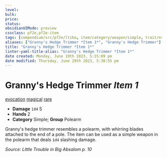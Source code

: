 ```yaml
---
level:
bulk:
price:
status:
obsidianUIMode: preview
cssclass: pf2e,pf2e-item
tags: [compendium/src/pf2e/ltiba, item/category/weapon/simple, trait/evocation, trait/magical, trait/rare]
aliases: ["Granny's Hedge Trimmer *Item 1*", "Granny's Hedge Trimmer"]
title: "Granny's Hedge Trimmer *Item 1*"
linter-yaml-title-alias: "Granny's Hedge Trimmer *Item 1*"
date created: Monday, June 19th 2023, 5:15:09 pm
date modified: Thursday, June 29th 2023, 5:30:55 pm
---
```


# Granny's Hedge Trimmer *Item 1*

[evocation](rules/traits/evocation.md) [magical](rules/traits/magical.md) [rare](rules/traits/rare.md)  

- **Damage** `1d4` S
- **Hands** 2
- **Category** Simple; **Group** Polearm

Granny's hedge trimmer resembles a polearm, with whirring blades attached to the end of a pole. The item can be used as a simple weapon in the polearm that deals `1d4` slashing damage.

*Source: Little Trouble in Big Absalom p. 10*
